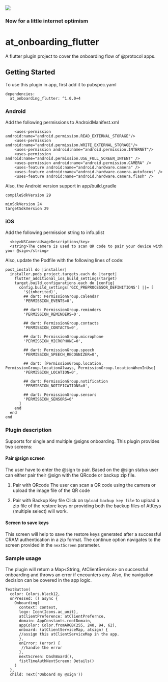 <img src="https://atsign.dev/assets/img/@developersmall.png?sanitize=true">

### Now for a little internet optimism

# at_onboarding_flutter

A flutter plugin project to cover the onboarding flow of @protocol apps.

## Getting Started

To use this plugin in app, first add it to pubspec.yaml

```
dependencies:
  at_onboarding_flutter: ^1.0.0+4
```


### Android
Add the following permissions to AndroidManifest.xml

```
    <uses-permission android:name="android.permission.READ_EXTERNAL_STORAGE"/>
    <uses-permission android:name="android.permission.WRITE_EXTERNAL_STORAGE"/>
    <uses-permission android:name="android.permission.INTERNET"/>
    <uses-permission android:name="android.permission.USE_FULL_SCREEN_INTENT" />
    <uses-permission android:name="android.permission.CAMERA" />
    <uses-feature android:name="android.hardware.camera" />
    <uses-feature android:name="android.hardware.camera.autofocus" />
    <uses-feature android:name="android.hardware.camera.flash" />
```

Also, the Android version support in app/build.gradle
```
compileSdkVersion 29

minSdkVersion 24
targetSdkVersion 29
```

### iOS
Add the following permission string to info.plist

```
  <key>NSCameraUsageDescription</key>
  <string>The camera is used to scan QR code to pair your device with your @sign</string>
```

Also, update the Podfile with the following lines of code:

```
post_install do |installer|
  installer.pods_project.targets.each do |target|
    flutter_additional_ios_build_settings(target)
    target.build_configurations.each do |config|
      config.build_settings['GCC_PREPROCESSOR_DEFINITIONS'] ||= [
        '$(inherited)',
        ## dart: PermissionGroup.calendar
        'PERMISSION_EVENTS=0',

        ## dart: PermissionGroup.reminders
        'PERMISSION_REMINDERS=0',

        ## dart: PermissionGroup.contacts
        'PERMISSION_CONTACTS=0',

        ## dart: PermissionGroup.microphone
        'PERMISSION_MICROPHONE=0',

        ## dart: PermissionGroup.speech
        'PERMISSION_SPEECH_RECOGNIZER=0',

        ## dart: [PermissionGroup.location, PermissionGroup.locationAlways, PermissionGroup.locationWhenInUse]
        'PERMISSION_LOCATION=0',

        ## dart: PermissionGroup.notification
        'PERMISSION_NOTIFICATIONS=0',

        ## dart: PermissionGroup.sensors
        'PERMISSION_SENSORS=0'
      ]
    end
  end
end
```
### Plugin description
Supports for single and multiple @signs onboarding. This plugin provides two screens:

#### Pair @sign screen
The user have to enter the @sign to pair. Based on the @sign status user can either pair their @sign with the QRcode or backup zip file.

1. Pair with QRcode
The user can scan a QR code using the camera or upload the image file of the QR code

2. Pair with Backup Key file
Click on `Upload backup key file` to upload a zip file of the restore keys or providing both the backup files of AtKeys (multiple select) will work.

#### Screen to save keys
This screen will help to save the restore keys generated after a successful CRAM authentication in a zip format. The continue option navigates to the screen provided in the `nextScreen` parameter.

### Sample usage
The plugin will return a Map<String, AtClientService> on successful onboarding and  throws an error if encounters any. Also, the navigation decision can be covered in the app logic.

```
TextButton(
  color: Colors.black12,
  onPressed: () async {
    Onboarding(
      context: context,
      logo: Icon(Icons.ac_unit),
      atClientPreference: atClientPrefernce,
      domain: AppConstants.rootDomain,
      appColor: Color.fromARGB(255, 240, 94, 62),
      onboard: (atClientServiceMap, atsign) {
      //assign this atClientServiceMap in the app.
      },
      onError: (error) {
       //handle the error
      },
      nextScreen: DashBoard(),
      fistTimeAuthNextScreen: Details()
    )
  },
  child: Text('Onboard my @sign'))
```